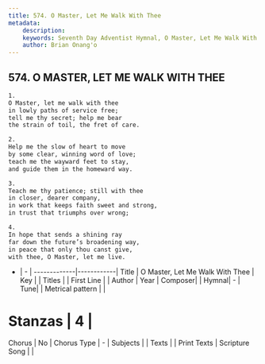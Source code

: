 ```yaml
---
title: 574. O Master, Let Me Walk With Thee
metadata:
    description: 
    keywords: Seventh Day Adventist Hymnal, O Master, Let Me Walk With Thee, , 
    author: Brian Onang'o
---
```



## 574. O MASTER, LET ME WALK WITH THEE

```txt
1.
O Master, let me walk with thee
in lowly paths of service free;
tell me thy secret; help me bear
the strain of toil, the fret of care.

2.
Help me the slow of heart to move
by some clear, winning word of love;
teach me the wayward feet to stay,
and guide them in the homeward way.

3.
Teach me thy patience; still with thee
in closer, dearer company,
in work that keeps faith sweet and strong,
in trust that triumphs over wrong;

4.
In hope that sends a shining ray
far down the future’s broadening way,
in peace that only thou canst give,
with thee, O Master, let me live.
```

- |   -  |
-------------|------------|
Title | O Master, Let Me Walk With Thee |
Key |  |
Titles |  |
First Line |  |
Author | 
Year | 
Composer|  |
Hymnal|  - |
Tune|  |
Metrical pattern | |
# Stanzas | 4 |
Chorus | No |
Chorus Type | - |
Subjects |  |
Texts |  |
Print Texts | 
Scripture Song |  |
  
